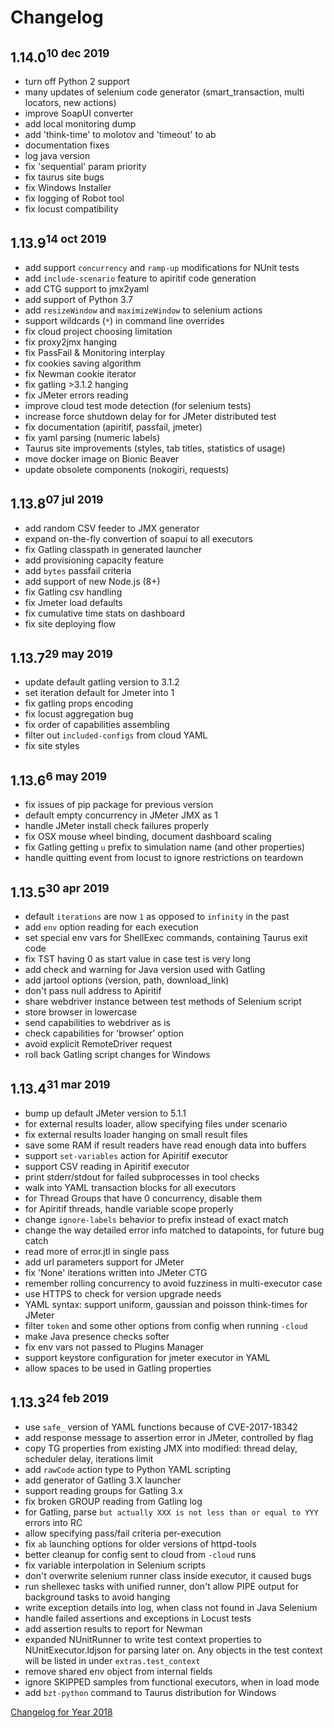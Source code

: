 # Changelog

## 1.14.0<sup>10 dec 2019</sup>

- turn off Python 2 support
- many updates of selenium code generator (smart_transaction, multi locators, new actions)
- improve SoapUI converter
- add local monitoring dump
- add 'think-time' to molotov and 'timeout' to ab
- documentation fixes
- log java version
- fix 'sequential' param priority
- fix taurus site bugs
- fix Windows Installer
- fix logging of Robot tool
- fix locust compatibility


## 1.13.9<sup>14 oct 2019</sup>

- add support `concurrency` and `ramp-up` modifications for NUnit tests
- add `include-scenario` feature to apiritif code generation
- add CTG support to jmx2yaml
- add support of Python 3.7
- add `resizeWindow` and `maximizeWindow` to selenium actions
- support wildcards (`*`) in command line overrides
- fix cloud project choosing limitation
- fix proxy2jmx hanging
- fix PassFail & Monitoring interplay
- fix cookies saving algorithm
- fix Newman cookie iterator
- fix gatling >3.1.2 hanging
- fix JMeter errors reading
- improve cloud test mode detection (for selenium tests)
- increase force shutdown delay for for JMeter distributed test
- fix documentation (apiritif, passfail, jmeter)
- fix yaml parsing (numeric labels)
- Taurus site improvements (styles, tab titles, statistics of usage)
- move docker image on Bionic Beaver
- update obsolete components (nokogiri, requests)


## 1.13.8<sup>07 jul 2019</sup>

- add random CSV feeder to JMX generator
- expand on-the-fly convertion of soapui to all executors
- fix Gatling classpath in generated launcher
- add provisioning capacity feature
- add `bytes` passfail criteria
- add support of new Node.js (8+)
- fix Gatling csv handling
- fix Jmeter load defaults
- fix cumulative time stats on dashboard
- fix site deploying flow


## 1.13.7<sup>29 may 2019</sup>

- update default gatling version to 3.1.2
- set iteration default for Jmeter into 1
- fix gatling props encoding
- fix locust aggregation bug
- fix order of capabilities assembling
- filter out `included-configs` from cloud YAML
- fix site styles


## 1.13.6<sup>6 may 2019</sup>

- fix issues of pip package for previous version
- default empty concurrency in JMeter JMX as 1
- handle JMeter install check failures properly
- fix OSX mouse wheel binding, document dashboard scaling
- fix Gatling getting `u` prefix to simulation name (and other properties)
- handle quitting event from locust to ignore restrictions on teardown


## 1.13.5<sup>30 apr 2019</sup>

- default `iterations` are now `1` as opposed to `infinity` in the past 
- add `env` option reading for each execution
- set special env vars for ShellExec commands, containing Taurus exit code
- fix TST having 0 as start value in case test is very long
- add check and warning for Java version used with Gatling
- add jartool options (version, path, download_link)
- don't pass null address to Apiritif
- share webdriver instance between test methods of Selenium script
- store browser in lowercase
- send capabilities to webdriver as is
- check capabilities for 'browser' option
- avoid explicit RemoteDriver request
- roll back Gatling script changes for Windows


## 1.13.4<sup>31 mar 2019</sup>

- bump up default JMeter version to 5.1.1
- for external results loader, allow specifying files under scenario
- fix external results loader hanging on small result files
- save some RAM if result readers have read enough data into buffers
- support `set-variables` action for Apiritif executor
- support CSV reading in Apiritif executor
- print stderr/stdout for failed subprocesses in tool checks
- walk into YAML transaction blocks for all executors
- for Thread Groups that have 0 concurrency, disable them
- for Apiritif threads, handle variable scope properly
- change `ignore-labels` behavior to prefix instead of exact match
- change the way detailed error info matched to datapoints, for future bug catch
- read more of error.jtl in single pass
- add url parameters support for JMeter
- fix 'None' iterations written into JMeter CTG
- remember rolling concurrency to avoid fuzziness in multi-executor case
- use HTTPS to check for version upgrade needs
- YAML syntax: support uniform, gaussian and poisson think-times for JMeter
- filter `token` and some other options from config when running `-cloud`
- make Java presence checks softer
- fix env vars not passed to Plugins Manager
- support keystore configuration for jmeter executor in YAML
- allow spaces to be used in Gatling properties


## 1.13.3<sup>24 feb 2019</sup>

- use `safe_` version of YAML functions because of CVE-2017-18342
- add response message to assertion error in JMeter, controlled by flag
- copy TG properties from existing JMX into modified: thread delay, scheduler delay, iterations limit
- add `rawCode` action type to Python YAML scripting
- add generator of Gatling 3.X launcher
- support reading groups for Gatling 3.x
- fix broken GROUP reading from Gatling log
- for Gatling, parse `but actually XXX is not less than or equal to YYY` errors into RC
- allow specifying pass/fail criteria per-execution
- fix `ab` launching options for older versions of httpd-tools
- better cleanup for config sent to cloud from `-cloud` runs
- fix variable interpolation in Selenium scripts
- don't overwrite selenium runner class inside executor, it caused bugs
- run shellexec tasks with unified runner, don't allow PIPE output for background tasks to avoid hanging
- write exception details into log, when class not found in Java Selenium
- handle failed assertions and exceptions in Locust tests
- add assertion results to report for Newman
- expanded NUnitRunner to write test context properties to NUnitExecutor.ldjson for parsing later on.  Any objects in the test context will be listed in under `extras.test_context`
- remove shared env object from internal fields
- ignore SKIPPED samples from functional executors, when in load mode
- add `bzt-python` command to Taurus distribution for Windows
 
[Changelog for Year 2018](Changelog2018.md)
